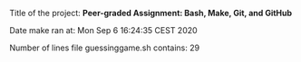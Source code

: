 Title of the project: __Peer-graded Assignment: Bash, Make, Git, and GitHub__

Date make ran at:
Mon Sep  6 16:24:35 CEST 2020

Number of lines file guessinggame.sh contains:
      29
